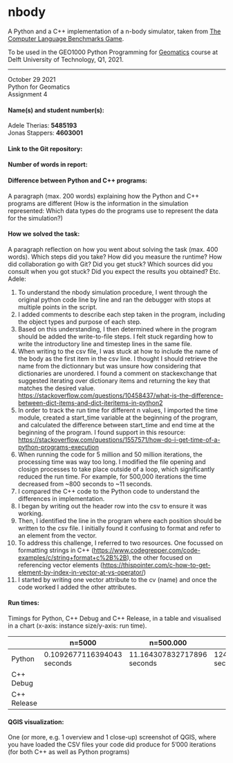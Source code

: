 # nbody

A Python and a C++ implementation of a n-body simulator, taken from [The Computer Language Benchmarks Game](https://salsa.debian.org/benchmarksgame-team/benchmarksgame/).

To be used in the GEO1000 Python Programming for [Geomatics](https://www.tudelft.nl/onderwijs/opleidingen/masters/gm/msc-geomatics) course at Delft University of Technology, Q1, 2021.

--- 

October 29 2021  
Python for Geomatics  
Assignment 4

#### Name(s) and student number(s):
Adele Therias: **5485193**  
Jonas Stappers: **4603001**

#### Link to the Git repository:

#### Number of words in report:

#### Difference between Python and C++ programs:
A paragraph (max. 200 words) explaining how the Python and C++ programs are different (How is the information in the simulation represented: Which data types do the programs use to represent the data for the simulation?)

#### How we solved the task:
A paragraph reflection on how you went about solving the task (max. 400 words). Which steps did you take? How did you measure the runtime? How did collaboration go with Git? Did you get stuck? Which sources did you consult when you got stuck? Did you expect the results you obtained? Etc.
Adele:
1. To understand the nbody simulation procedure, I went through the original python code line by line and ran the debugger with stops at multiple points in the script.
2. I added comments to describe each step taken in the program, including the object types and purpose of each step.
3. Based on this understanding, I then determined where in the program should be added the write-to-file steps. I felt stuck regarding how to write the introductory line and timestep lines in the same file.
4. When writing to the csv file, I was stuck at how to include the name of the body as the first item in the csv line. I thought I should retrieve the name from the dictionnary but was 
unsure how considering that dictionaries are unordered. I found a comment on stackexchange that suggested iterating over dictionary items and returning the key that matches the desired value. https://stackoverflow.com/questions/10458437/what-is-the-difference-between-dict-items-and-dict-iteritems-in-python2 
5. In order to track the run time for different n values, I imported the time module, created a start_time variable at the beginning of the program, and calculated the difference between start_time and end time at the beginning of the program. I found support in this resource: https://stackoverflow.com/questions/1557571/how-do-i-get-time-of-a-python-programs-execution
6. When running the code for 5 million and 50 million iterations, the processing time was way too long. I modified the file opening and closign processes to take place outside of a loop, which significantly reduced the run time. For example, for 500,000 iterations the time decreased from ~800 seconds to ~11 seconds.
7. I compared the C++ code to the Python code to understand the differences in implementation.
8. I began by writing out the header row into the csv to ensure it was working.
9. Then, I identified the line in the program where each position should be written to the csv file. I initially found it confusing to format and refer to an element from the vector.
10. To address this challenge, I referred to two resources. One focussed on formatting strings in C++ (https://www.codegrepper.com/code-examples/c/string+format+c%2B%2B), the other focused on referencing vector elements (https://thispointer.com/c-how-to-get-element-by-index-in-vector-at-vs-operator/)
11. I started by writing one vector attribute to the cv (name) and once the code worked I added the other attributes.
#### Run times:
Timings for Python, C++ Debug and C++ Release, in a table and visualised in a chart (x-axis: instance size/y-axis: run time).

|             | n=5000 | n=500.000 | n=5.000.000 | n=50.000.000 |
|-------------|--------|-----------|-------------|--------------|
| Python      | 0.1092677116394043 seconds | 11.164307832717896 seconds | 124.84005880355835 seconds | 1268.6206676959991 seconds             |
| C++ Debug   |        |           |             |              |
| C++ Release |        |           |             |              |

#### QGIS visualization:
One (or more, e.g. 1 overview and 1 close-up) screenshot of QGIS, where you have loaded the CSV files your code did produce for 5’000 iterations (for both C++ as well as Python programs) 
